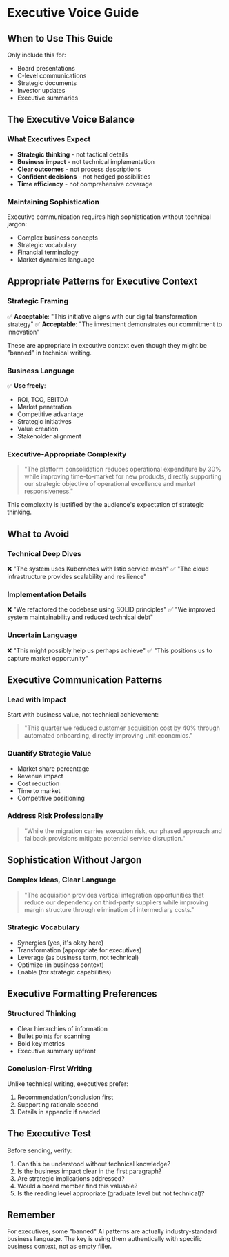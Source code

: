 # Executive Voice Guide

## When to Use This Guide

Only include this for:

- Board presentations
- C-level communications
- Strategic documents
- Investor updates
- Executive summaries

## The Executive Voice Balance

### What Executives Expect

- **Strategic thinking** - not tactical details
- **Business impact** - not technical implementation
- **Clear outcomes** - not process descriptions
- **Confident decisions** - not hedged possibilities
- **Time efficiency** - not comprehensive coverage

### Maintaining Sophistication

Executive communication requires high sophistication without technical jargon:

- Complex business concepts
- Strategic vocabulary
- Financial terminology
- Market dynamics language

## Appropriate Patterns for Executive Context

### Strategic Framing

✅ **Acceptable**: "This initiative aligns with our digital transformation strategy"
✅ **Acceptable**: "The investment demonstrates our commitment to innovation"

These are appropriate in executive context even though they might be "banned" in technical writing.

### Business Language

✅ **Use freely**:

- ROI, TCO, EBITDA
- Market penetration
- Competitive advantage
- Strategic initiatives
- Value creation
- Stakeholder alignment

### Executive-Appropriate Complexity

> "The platform consolidation reduces operational expenditure by 30% while improving time-to-market for new products, directly supporting our strategic objective of operational excellence and market responsiveness."

This complexity is justified by the audience's expectation of strategic thinking.

## What to Avoid

### Technical Deep Dives

❌ "The system uses Kubernetes with Istio service mesh"
✅ "The cloud infrastructure provides scalability and resilience"

### Implementation Details

❌ "We refactored the codebase using SOLID principles"
✅ "We improved system maintainability and reduced technical debt"

### Uncertain Language

❌ "This might possibly help us perhaps achieve"
✅ "This positions us to capture market opportunity"

## Executive Communication Patterns

### Lead with Impact

Start with business value, not technical achievement:
> "This quarter we reduced customer acquisition cost by 40% through automated onboarding, directly improving unit economics."

### Quantify Strategic Value

- Market share percentage
- Revenue impact
- Cost reduction
- Time to market
- Competitive positioning

### Address Risk Professionally

> "While the migration carries execution risk, our phased approach and fallback provisions mitigate potential service disruption."

## Sophistication Without Jargon

### Complex Ideas, Clear Language

> "The acquisition provides vertical integration opportunities that reduce our dependency on third-party suppliers while improving margin structure through elimination of intermediary costs."

### Strategic Vocabulary

- Synergies (yes, it's okay here)
- Transformation (appropriate for executives)
- Leverage (as business term, not technical)
- Optimize (in business context)
- Enable (for strategic capabilities)

## Executive Formatting Preferences

### Structured Thinking

- Clear hierarchies of information
- Bullet points for scanning
- Bold key metrics
- Executive summary upfront

### Conclusion-First Writing

Unlike technical writing, executives prefer:

1. Recommendation/conclusion first
2. Supporting rationale second
3. Details in appendix if needed

## The Executive Test

Before sending, verify:

1. Can this be understood without technical knowledge?
2. Is the business impact clear in the first paragraph?
3. Are strategic implications addressed?
4. Would a board member find this valuable?
5. Is the reading level appropriate (graduate level but not technical)?

## Remember

For executives, some "banned" AI patterns are actually industry-standard business language. The key is using them authentically with specific business context, not as empty filler.
